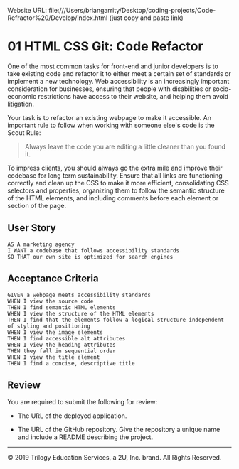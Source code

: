 Website URL: file:///Users/briangarrity/Desktop/coding-projects/Code-Refractor%20/Develop/index.html (just copy and paste link) 

# 01 HTML CSS Git: Code Refactor

One of the most common tasks for front-end and junior developers is to take existing code and refactor it to either meet a certain set of standards or implement a new technology. Web accessibility is an increasingly important consideration for businesses, ensuring that people with disabilities or socio-economic restrictions have access to their website, and helping them avoid litigation.

Your task is to refactor an existing webpage to make it accessible. An important rule to follow when working with someone else's code is the Scout Rule:

> Always leave the code you are editing a little cleaner than you found it.

To impress clients, you should always go the extra mile and improve their codebase for long term sustainability. Ensure that all links are functioning correctly and clean up the CSS to make it more efficient, consolidating CSS selectors and properties, organizing them to follow the semantic structure of the HTML elements, and including comments before each element or section of the page.

## User Story

```
AS A marketing agency
I WANT a codebase that follows accessibility standards
SO THAT our own site is optimized for search engines
```

## Acceptance Criteria

```
GIVEN a webpage meets accessibility standards
WHEN I view the source code
THEN I find semantic HTML elements
WHEN I view the structure of the HTML elements
THEN I find that the elements follow a logical structure independent of styling and positioning
WHEN I view the image elements
THEN I find accessible alt attributes
WHEN I view the heading attributes
THEN they fall in sequential order
WHEN I view the title element
THEN I find a concise, descriptive title
```

## Review

You are required to submit the following for review:

* The URL of the deployed application.

* The URL of the GitHub repository. Give the repository a unique name and include a README describing the project.

- - -
© 2019 Trilogy Education Services, a 2U, Inc. brand. All Rights Reserved.
